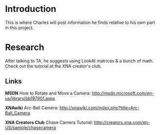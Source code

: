 # Introduction #

This is where Charles will post information he finds relative to his own part in this project.


# Research #

After talking to TA, he suggests using LookAt matrices & a bunch of math.  Check out the tutorial at the XNA creator's club.


## Links ##

**MSDN** How to Rotate and Move a Camera: http://msdn.microsoft.com/en-us/library/bb197901.aspx

**XNAwiki** Arc-Ball Camera: http://xnawiki.com/index.php?title=Arc-Ball_Camera

**XNA Creators Club** Chase Camera Tutorial: http://creators.xna.com/en-US/sample/chasecamera